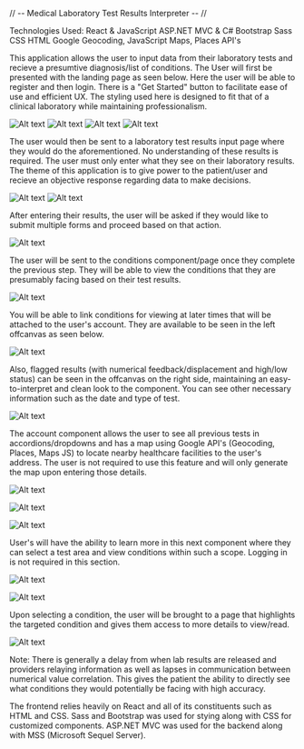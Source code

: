 // -- Medical Laboratory Test Results Interpreter -- //

Technologies Used:
React & JavaScript
ASP.NET MVC & C#
Bootstrap
Sass
CSS
HTML
Google Geocoding, JavaScript Maps, Places API's

This application allows the user to input data from their laboratory tests and recieve a presumtive diagnosis/list of conditions. The User will first be presented with the landing page as seen below. Here the user will be able to register and then login. There is a "Get Started" button to facilitate ease of use and efficient UX. The styling used here is designed to fit that of a clinical laboratory while maintaining professionalism. 

![Alt text](./Screenshots/LandingOne.png?raw=true "Landing, Top")
![Alt text](./Screenshots/LandingTwo.png?raw=true "Landing, Bottom")
![Alt text](./Screenshots/RegisterLanding.png?raw=true "Register Off-canvas")
![Alt text](./Screenshots/LoginLanding.png?raw=true "Login Off-canvas")

The user would then be sent to a laboratory test results input page where they would do the aforementioned. No understanding of these results is required. The user must only enter what they see on their laboratory results. The theme of this application is to give power to the patient/user and recieve an objective response regarding data to make decisions.

![Alt text](./Screenshots/BMPForm.png?raw=true "BMP Form, Top")
![Alt text](./Screenshots/CBCForm.png?raw=true "CBC, Bottom")

After entering their results, the user will be asked if they would like to submit multiple forms and proceed based on that action.

![Alt text](./Screenshots/FormModal.png?raw=true "Forms, Modal")

The user will be sent to the conditions component/page once they complete the previous step. They will be able to view the conditions that they are presumably facing based on their test results.

![Alt text](./Screenshots/Conditions.png?raw=true "Conditions")

You will be able to link conditions for viewing at later times that will be attached to the user's account. They are available to be seen in the left offcanvas as seen below.

![Alt text](./Screenshots/LinkedConditionsOC.png?raw=true "Linked Conditions")

Also, flagged results (with numerical feedback/displacement and high/low status) can be seen in the offcanvas on the right side, maintaining an easy-to-interpret and clean look to the component. You can see other necessary information such as the date and type of test.

![Alt text](./Screenshots/FlaggedConditionsOC.png?raw=true "Flagged results")

The account component allows the user to see all previous tests in accordions/dropdowns and has a map using Google API's (Geocoding, Places, Maps JS) to locate nearby healthcare facilities to the user's address. The user is not required to use this feature and will only generate the map upon entering those details.

![Alt text](./Screenshots/Account.png?raw=true "Account Once")

![Alt text](./Screenshots/NearbyHosp.png?raw=true "Nearby HF's")

![Alt text](./Screenshots/AccountTwo.png?raw=true "Account Two")

User's will have the ability to learn more in this next component where they can select a test area and view conditions within such a scope. Logging in is not required in this section.

![Alt text](./Screenshots/LearnMore.png?raw=true "Learn More")

![Alt text](./Screenshots/LearnMoreExpanded.png?raw=true "Learn More, Expanded")

Upon selecting a condition, the user will be brought to a page that highlights the targeted condition and gives them access to more details to view/read.

![Alt text](./Screenshots/LearnAboutTarget.png?raw=true "Learn About Target")

Note:
There is generally a delay from when lab results are released and providers relaying information as well as lapses in communication between numerical value correlation. This gives the patient the ability to directly see what conditions they would potentially be facing with high accuracy.

The frontend relies heavily on React and all of its constituents such as HTML and CSS. Sass and Bootstrap was used for stying along with CSS for customized components. ASP.NET MVC was used for the backend along with MSS (Microsoft Sequel Server).